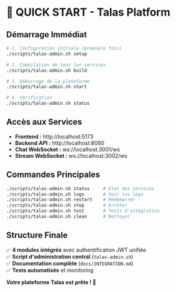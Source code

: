 # 🚀 QUICK START - Talas Platform

## Démarrage Immédiat

```bash
# 1. Configuration initiale (première fois)
./scripts/talas-admin.sh setup

# 2. Compilation de tous les services
./scripts/talas-admin.sh build

# 3. Démarrage de la plateforme
./scripts/talas-admin.sh start

# 4. Vérification
./scripts/talas-admin.sh status
```

## Accès aux Services

- **Frontend :** http://localhost:5173
- **Backend API :** http://localhost:8080
- **Chat WebSocket :** ws://localhost:3001/ws
- **Stream WebSocket :** ws://localhost:3002/ws

## Commandes Principales

```bash
./scripts/talas-admin.sh status     # État des services
./scripts/talas-admin.sh logs       # Voir les logs
./scripts/talas-admin.sh restart    # Redémarrer
./scripts/talas-admin.sh stop       # Arrêter
./scripts/talas-admin.sh test       # Tests d'intégration
./scripts/talas-admin.sh clean      # Nettoyer
```

## Structure Finale

✅ **4 modules intégrés** avec authentification JWT unifiée  
✅ **Script d'administration central** (`talas-admin.sh`)  
✅ **Documentation complète** (`docs/INTEGRATION.md`)  
✅ **Tests automatisés** et monitoring  

**Votre plateforme Talas est prête ! 🎉**
